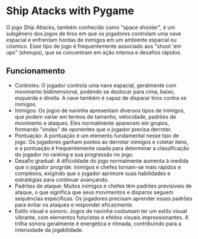 # Ship Atacks with Pygame

O jogo Ship Attacks, também conhecido como "space shooter", é um subgênero dos jogos de tiros em que os jogadores controlam uma nave espacial e enfrentam hordas de inimigos em um ambiente espacial ou cósmico. Esse tipo de jogo é frequentemente associado aos "shoot 'em ups" (shmups), que se concentram em ação intensa e desafios rápidos.

## Funcionamento

- Controles: O jogador controla uma nave espacial, geralmente com movimento bidimensional, podendo se deslocar para cima, baixo, esquerda e direita. A nave também é capaz de disparar tiros contra os inimigos.
- Inimigos: Os jogos de navinha apresentam diversos tipos de inimigos, que podem variar em termos de tamanho, velocidade, padrões de movimento e ataques. Eles normalmente aparecem em grupos, formando "ondas" de oponentes que o jogador precisa derrotar.
- Pontuação: A pontuação é um elemento fundamental nesse tipo de jogo. Os jogadores ganham pontos ao derrotar inimigos e coletar itens, e a pontuação é frequentemente usada para determinar a classificação do jogador no ranking e sua progressão no jogo.
- Desafio gradual: A dificuldade do jogo normalmente aumenta à medida que o jogador progride. Inimigos e chefes tornam-se mais rápidos e complexos, exigindo que o jogador aprimore suas habilidades e estratégias para continuar avançando.
- Padrões de ataque: Muitos inimigos e chefes têm padrões previsíveis de ataque, o que significa que seus movimentos e disparos seguem sequências específicas. Os jogadores precisam aprender esses padrões para evitar os ataques e responder eficazmente.
- Estilo visual e sonoro: Jogos de navinha costumam ter um estilo visual vibrante, com elementos futuristas e efeitos visuais impressionantes. A trilha sonora geralmente é energética e ritmada, contribuindo para a intensidade da jogabilidade.
